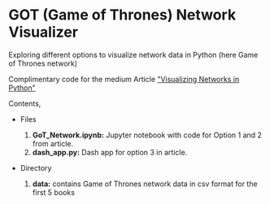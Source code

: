 # GOT (Game of Thrones) Network Visualizer

Exploring different options to visualize network data in Python (here Game of Thrones network)

Complimentary code for the medium Article ["Visualizing Networks in Python"](https://mohitmayank.medium.com/visualizing-networks-in-python-d70f4cbeb259)

Contents, 
- Files
  1. **GoT_Network.ipynb:** Jupyter notebook with code for Option 1 and 2 from article.
  2. **dash_app.py:** Dash app for option 3 in article.

- Directory
  1. **data:** contains Game of Thrones network data in csv format for the first 5 books
